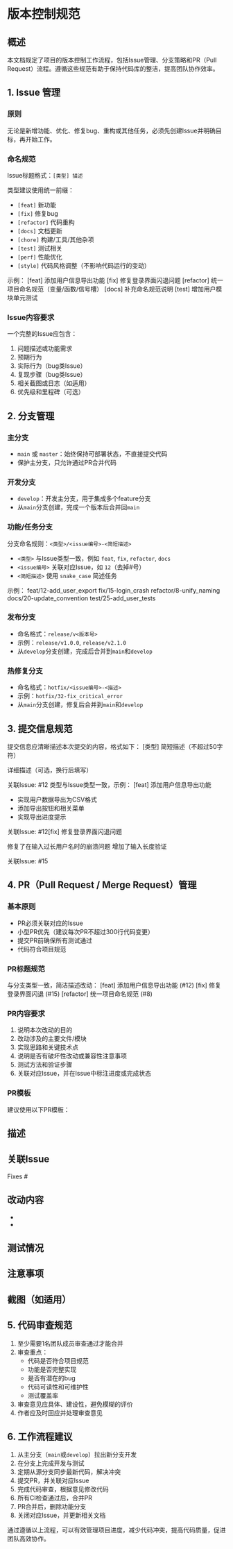 # 版本控制规范

## 概述

本文档规定了项目的版本控制工作流程，包括Issue管理、分支策略和PR（Pull Request）流程。遵循这些规范有助于保持代码库的整洁，提高团队协作效率。

## 1. Issue 管理

### 原则

无论是新增功能、优化、修复bug、重构或其他任务，必须先创建Issue并明确目标，再开始工作。

### 命名规范

Issue标题格式：`[类型] 描述`

类型建议使用统一前缀：

- `[feat]` 新功能
- `[fix]` 修复bug
- `[refactor]` 代码重构
- `[docs]` 文档更新
- `[chore]` 构建/工具/其他杂项
- `[test]` 测试相关
- `[perf]` 性能优化
- `[style]` 代码风格调整（不影响代码运行的变动）

示例：
[feat] 添加用户信息导出功能
[fix] 修复登录界面闪退问题
[refactor] 统一项目命名规范（变量/函数/信号槽）
[docs] 补充命名规范说明
[test] 增加用户模块单元测试
### Issue内容要求

一个完整的Issue应包含：

1. 问题描述或功能需求
2. 预期行为
3. 实际行为（bug类Issue）
4. 复现步骤（bug类Issue）
5. 相关截图或日志（如适用）
6. 优先级和里程碑（可选）

## 2. 分支管理

### 主分支

- `main` 或 `master`：始终保持可部署状态，不直接提交代码
- 保护主分支，只允许通过PR合并代码

### 开发分支

- `develop`：开发主分支，用于集成多个feature分支
- 从`main`分支创建，完成一个版本后合并回`main`

### 功能/任务分支

分支命名规则：`<类型>/<issue编号>-<简短描述>`

- `<类型>` 与Issue类型一致，例如 `feat`, `fix`, `refactor`, `docs`
- `<issue编号>` 关联对应Issue，如 `12`（去掉#号）
- `<简短描述>` 使用 `snake_case` 简述任务

示例：
feat/12-add_user_export
fix/15-login_crash
refactor/8-unify_naming
docs/20-update_convention
test/25-add_user_tests
### 发布分支

- 命名格式：`release/v<版本号>`
- 示例：`release/v1.0.0`, `release/v2.1.0`
- 从`develop`分支创建，完成后合并到`main`和`develop`

### 热修复分支

- 命名格式：`hotfix/<issue编号>-<描述>`
- 示例：`hotfix/32-fix_critical_error`
- 从`main`分支创建，修复后合并到`main`和`develop`

## 3. 提交信息规范

提交信息应清晰描述本次提交的内容，格式如下：
[类型] 简短描述（不超过50字符）

详细描述（可选，换行后填写）

关联Issue: #12
类型与Issue类型一致，示例：
[feat] 添加用户信息导出功能

- 实现用户数据导出为CSV格式
- 添加导出按钮和相关菜单
- 实现导出进度提示

关联Issue: #12[fix] 修复登录界面闪退问题

修复了在输入过长用户名时的崩溃问题
增加了输入长度验证

关联Issue: #15
## 4. PR（Pull Request / Merge Request）管理

### 基本原则

- PR必须关联对应的Issue
- 小型PR优先（建议每次PR不超过300行代码变更）
- 提交PR前确保所有测试通过
- 代码符合项目规范

### PR标题规范

与分支类型一致，简洁描述改动：
[feat] 添加用户信息导出功能 (#12)
[fix] 修复登录界面闪退 (#15)
[refactor] 统一项目命名规范 (#8)
### PR内容要求

1. 说明本次改动的目的
2. 改动涉及的主要文件/模块
3. 实现思路和关键技术点
4. 说明是否有破坏性改动或兼容性注意事项
5. 测试方法和验证步骤
6. 关联对应Issue，并在Issue中标注进度或完成状态

### PR模板

建议使用以下PR模板：
## 描述
<!-- 简要描述本次PR的内容和目的 -->

## 关联Issue
<!-- 引用关联的Issue，例如: Fixes #12 -->
Fixes #

## 改动内容
- <!-- 列出主要改动点 -->
- 

## 测试情况
<!-- 描述测试方法和结果 -->

## 注意事项
<!-- 有哪些需要特别注意的地方，如破坏性改动等 -->

## 截图（如适用）
<!-- 相关截图 -->
## 5. 代码审查规范

1. 至少需要1名团队成员审查通过才能合并
2. 审查重点：
   - 代码是否符合项目规范
   - 功能是否完整实现
   - 是否有潜在的bug
   - 代码可读性和可维护性
   - 测试覆盖率
3. 审查意见应具体、建设性，避免模糊的评价
4. 作者应及时回应并处理审查意见

## 6. 工作流程建议

1. 从主分支（`main`或`develop`）拉出新分支开发
2. 在分支上完成开发与测试
3. 定期从源分支同步最新代码，解决冲突
4. 提交PR，并关联对应Issue
5. 完成代码审查，根据意见修改代码
6. 所有CI检查通过后，合并PR
7. PR合并后，删除功能分支
8. 关闭对应Issue，并更新相关文档

通过遵循以上流程，可以有效管理项目进度，减少代码冲突，提高代码质量，促进团队高效协作。
